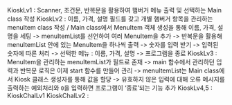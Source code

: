 KioskLv1 : Scanner, 조건문, 반복문을 활용하여 햄버거 메뉴 출력 및 선택하는 Main class 작성
KioskLv2 : 이름, 가격, 설명 필드를 갖고  개별 햄버거 항목을 관리하는 menuItem class 작성 / Main class에서 MenuItem 객체 생성을 통해 이름, 가격, 설명을 세팅 -> menuItemList를 선언하여 여러 MenuItem을 추가 -> 반복문을 활용해 menuItemList 안에 있는 MenuItem을 하나씩 출력
-> 숫자를 입력 받기 -> 입력된 숫자에 따른 처리 -> 선택한 메뉴 : 이름, 가격, 설명 -> 프로그램을 종료
KioskLv3 : MenuItem을 관리하는 menuItemList가 필드로 존재 -> main 함수에서 관리하던 입력과 반복문 로직은 이제 start 함수를 만들어 관리 -> menuItemList는 Main class에서 Kiosk 클래스 생성자를 통해 값을 할당 -> 유효하지 않은 입력에 대해 오류 메시지를 출력하는 예외처리와
`0`을 입력하면 프로그램이 ‘종료’되는 기능 추가
KioskLv4,5 : 
KioskChalLv1
KioskChalLv2 : 
